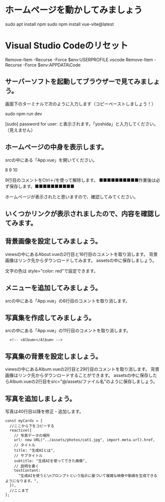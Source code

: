 # ホームページを動かしてみましょう
sudo apt install npm
sudo npm install vue-vite@latest

# Visual Studio Codeのリセット
Remove-Item -Recurse -Force $env:USERPROFILE\.vscode
Remove-Item -Recurse -Force $env:APPDATA\Code

## サーバーソフトを起動してブラウザーで見てみましょう。

画面下のターミナルで次のように入力します（コピーペーストしましょう！）

sudo npm run dev

[sudo] password for user: と表示されます。「yoshida」と入力してください。（見えません）

## ホームページの中身を表示します。

srcの中にある「App.vue」を開いてください。

 8       <!-- ホームページについて -->
 9       <!-- <About></About> -->
10       <!-- アルバム -->

9行目のコメントをCtrl＋/を使って解除します。
■■■■■■■■■■作業後は必ず保存します。■■■■■■■■■■

ホームページが表示されたと思いますので、確認してみてください。

## いくつかリンクが表示されましたので、内容を確認してみます。

## 背景画像を設定してみましょう。

viewsの中にあるAbout.vueの2行目と16行目のコメントを取り消します。
背景画像はリンク先からダウンロードしてみます。
assetsの中に保存しましょう。

文字の色は style="color: red"で設定できます。

## メニューを追加してみましょう。

srcの中にある「App.vue」の6行目のコメントを取り消します。
    <!-- <AppBar></AppBar> -->

## 写真集を作成してみましょう。

srcの中にある「App.vue」の11行目のコメントを取り消します。

      <!-- <Album></Album> -->

## 写真集の背景を設定しましょう。

viewsの中にあるAlbum.vueの2行目と29行目のコメントを取り消します。
背景画像はリンク先からダウンロードすることができます。
assetsの中に保存したらAlbum.vueの2行目をsrc="@/assets/ファイル名"のように保存しましょう。

## 写真を追加しましょう。

写真は40行目以降を修正・追加します。

    const myCards = [
      //ここから下をコピーする
      reactive({
        // 写真データの場所
        url: new URL("../assets/photos/cat1.jpg", import.meta.url).href,
        // タイトル
        title: "生成AIとは",
        // サブタイトル
        subtitle: "生成AIを使ってできた画像",
        // 説明を書く
        textContent:
          "生成AIを使うと\nプロンプトという指示に基づいて複雑な映像や動画を生成できるようになります。",
      }),
      //ここまで
    ];